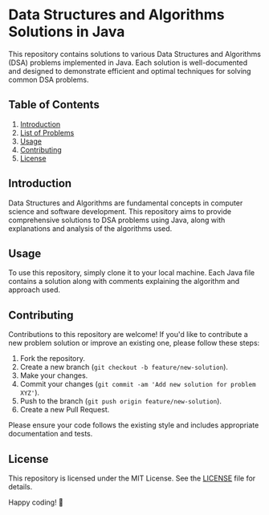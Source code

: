 # Data Structures and Algorithms Solutions in Java

This repository contains solutions to various Data Structures and Algorithms (DSA) problems implemented in Java. Each solution is well-documented and designed to demonstrate efficient and optimal techniques for solving common DSA problems.

## Table of Contents

1. [Introduction](#introduction)
2. [List of Problems](#list-of-problems)
3. [Usage](#usage)
4. [Contributing](#contributing)
5. [License](#license)

## Introduction

Data Structures and Algorithms are fundamental concepts in computer science and software development. This repository aims to provide comprehensive solutions to DSA problems using Java, along with explanations and analysis of the algorithms used.


## Usage

To use this repository, simply clone it to your local machine. Each Java file contains a solution along with comments explaining the algorithm and approach used.



## Contributing

Contributions to this repository are welcome! If you'd like to contribute a new problem solution or improve an existing one, please follow these steps:

1. Fork the repository.
2. Create a new branch (`git checkout -b feature/new-solution`).
3. Make your changes.
4. Commit your changes (`git commit -am 'Add new solution for problem XYZ'`).
5. Push to the branch (`git push origin feature/new-solution`).
6. Create a new Pull Request.

Please ensure your code follows the existing style and includes appropriate documentation and tests.

## License

This repository is licensed under the MIT License. See the [LICENSE](LICENSE) file for details.

Happy coding! 🚀